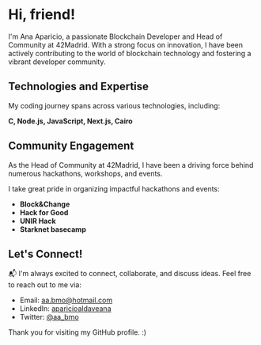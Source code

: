 # Hi, friend!

I'm Ana Aparicio, a passionate Blockchain Developer and Head of Community at 42Madrid. With a strong focus on innovation, I have been actively contributing to the world of blockchain technology and fostering a vibrant developer community.

## Technologies and Expertise

My coding journey spans across various technologies, including:

**C, Node.js, JavaScript, Next.js, Cairo**

## Community Engagement

As the Head of Community at 42Madrid, I have been a driving force behind numerous hackathons, workshops, and events. 

I take great pride in organizing impactful hackathons and events:

- **Block&Change**
- **Hack for Good**
- **UNIR Hack**
- **Starknet basecamp**
  
## Let's Connect!

📬 I'm always excited to connect, collaborate, and discuss ideas. Feel free to reach out to me via:

- Email: [aa.bmo@hotmail.com](mailto:aa.bmo@hotmail.com)
- LinkedIn: [aparicioaldaveana](https://www.linkedin.com/in/aparicioaldaveana)
- Twitter: [@aa_bmo](https://twitter.com/aa_bmo)


Thank you for visiting my GitHub profile. :)

